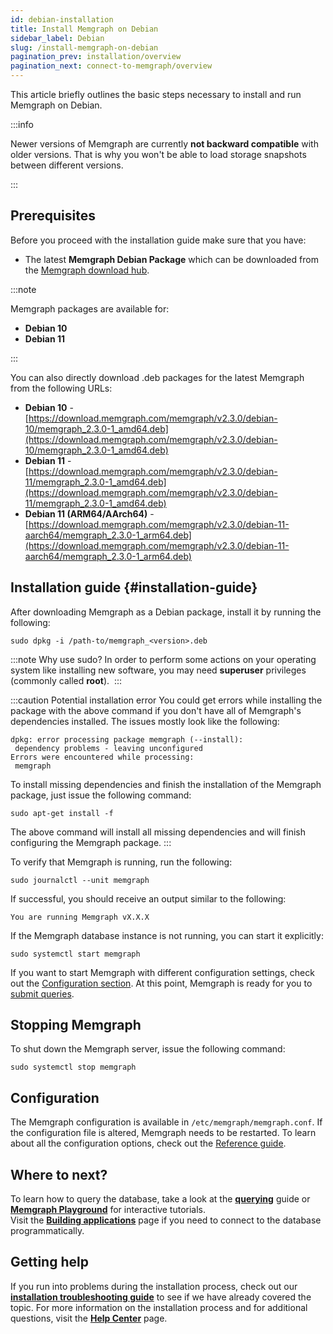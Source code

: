 ```yaml
---
id: debian-installation
title: Install Memgraph on Debian
sidebar_label: Debian
slug: /install-memgraph-on-debian
pagination_prev: installation/overview
pagination_next: connect-to-memgraph/overview
---
```


This article briefly outlines the basic steps necessary to install and run
Memgraph on Debian.

:::info

Newer versions of Memgraph are currently **not backward compatible** with older
versions. That is why you won't be able to load storage snapshots between
different versions.

:::

## Prerequisites

Before you proceed with the installation guide make sure that you have:
* The latest **Memgraph Debian Package** which can be downloaded from the
  [Memgraph download hub](https://memgraph.com/download/).

:::note

Memgraph packages are available for:
- **Debian 10**
- **Debian 11**

:::

You can also directly download .deb packages for the latest Memgraph from the following URLs:

- **Debian 10** - [https://download.memgraph.com/memgraph/v2.3.0/debian-10/memgraph_2.3.0-1_amd64.deb](https://download.memgraph.com/memgraph/v2.3.0/debian-10/memgraph_2.3.0-1_amd64.deb)
- **Debian 11** - [https://download.memgraph.com/memgraph/v2.3.0/debian-11/memgraph_2.3.0-1_amd64.deb](https://download.memgraph.com/memgraph/v2.3.0/debian-11/memgraph_2.3.0-1_amd64.deb)
- **Debian 11 (ARM64/AArch64)** - [https://download.memgraph.com/memgraph/v2.3.0/debian-11-aarch64/memgraph_2.3.0-1_arm64.deb](https://download.memgraph.com/memgraph/v2.3.0/debian-11-aarch64/memgraph_2.3.0-1_arm64.deb)

## Installation guide {#installation-guide}

After downloading Memgraph as a Debian package, install it by running the
following:

```console
sudo dpkg -i /path-to/memgraph_<version>.deb
```

:::note Why use sudo?
In order to perform some actions on your operating system
like installing new software, you may need **superuser** privileges (commonly
called **root**). 
:::

:::caution Potential installation error
You could get errors while installing
the package with the above command if you don't have all of Memgraph's
dependencies installed. The issues mostly look like the following:

```console
dpkg: error processing package memgraph (--install):
 dependency problems - leaving unconfigured
Errors were encountered while processing:
 memgraph
```

To install missing dependencies and finish the installation of the Memgraph
package, just issue the following command:

```console
sudo apt-get install -f
```

The above command will install all missing dependencies and will finish
configuring the Memgraph package.
:::

To verify that Memgraph is running, run the following:

```console
sudo journalctl --unit memgraph
```

If successful, you should receive an output similar to the following:

```console
You are running Memgraph vX.X.X
```

If the Memgraph database instance is not running, you can start it explicitly:

```console
sudo systemctl start memgraph
```

If you want to start Memgraph with different configuration settings, check out
the [Configuration section](#configuration). At this point, Memgraph is ready for you
to [submit queries](/connect-to-memgraph/overview.mdx).

## Stopping Memgraph

To shut down the Memgraph server, issue the following command:

```console
sudo systemctl stop memgraph
```

## Configuration

The Memgraph configuration is available in `/etc/memgraph/memgraph.conf`. If the
configuration file is altered, Memgraph needs to be restarted. To learn about
all the configuration options, check out the [Reference
guide](/reference-guide/configuration.md).

## Where to next?

To learn how to query the database, take a look at the
**[querying](/connect-to-memgraph/overview.mdx)** guide or **[Memgraph
Playground](https://playground.memgraph.com/)** for interactive tutorials.<br/>
Visit the **[Building applications](/connect-to-memgraph/drivers/overview.md)**
page if you need to connect to the database programmatically.

## Getting help

If you run into problems during the installation process, check out our
**[installation troubleshooting
guide](/installation/linux/linux-installation-troubleshooting.md)** to see if we
have already covered the topic. For more information on the installation process
and for additional questions, visit the **[Help Center](/help-center)** page.
